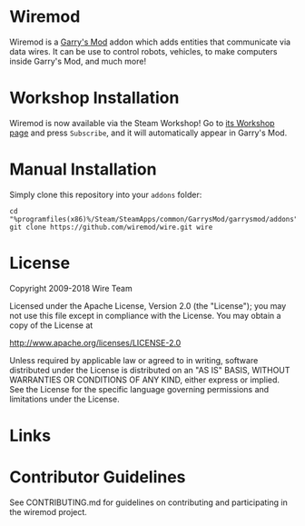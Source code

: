 # Wiremod

Wiremod is a [Garry's Mod][] addon which adds entities that communicate via data wires. It can be use to control robots, vehicles, to make computers inside Garry's Mod, and much more!

# Workshop Installation

Wiremod is now available via the Steam Workshop! Go to [its Workshop page][workshop] and press `Subscribe`, and it will automatically appear in Garry's Mod.

# Manual Installation

Simply clone this repository into your `addons` folder:

    cd "%programfiles(x86)%/Steam/SteamApps/common/GarrysMod/garrysmod/addons"
    git clone https://github.com/wiremod/wire.git wire

# License

Copyright 2009-2018 Wire Team

Licensed under the Apache License, Version 2.0 (the "License"); you may not use this file except in compliance with the License. You may obtain a copy of the License at

http://www.apache.org/licenses/LICENSE-2.0

Unless required by applicable law or agreed to in writing, software distributed under the License is distributed on an "AS IS" BASIS, WITHOUT WARRANTIES OR CONDITIONS OF ANY KIND, either express or implied. See the License for the specific language governing permissions and limitations under the License.

# Links

[Garry's Mod]: <http://garrysmod.com/>
[workshop]: <http://steamcommunity.com/sharedfiles/filedetails/?id=160250458>
[Wiremod landing page]: <http://wiremod.com>
[Wiremod Official Discord]: <https://discord.gg/H8UKY3Y>

# Contributor Guidelines

See CONTRIBUTING.md for guidelines on contributing and participating in the wiremod project.
